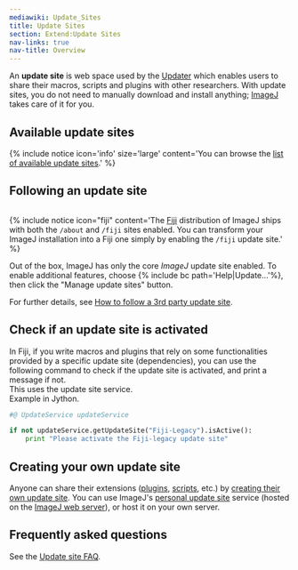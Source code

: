 ```yaml
---
mediawiki: Update_Sites
title: Update Sites
section: Extend:Update Sites
nav-links: true
nav-title: Overview
---
```


An **update site** is web space used by the [Updater](/plugins/updater) which enables users to share their macros, scripts and plugins with other researchers. With update sites, you do not need to manually download and install anything; [ImageJ](/software/imagej) takes care of it for you.

## Available update sites

{% include notice icon='info' size='large' content='You can browse the [list of available update sites](/list-of-update-sites).' %}

## Following an update site

<div style="clear: right; float: right">

{% include notice icon="fiji" content='The [Fiji](/software/fiji) distribution of ImageJ ships with both the `/about` and `/fiji` sites enabled. You can transform your ImageJ installation into a Fiji one simply by enabling the `/fiji` update site.' %}

</div>

Out of the box, ImageJ has only the core *ImageJ* update site enabled. To enable additional features, choose {% include bc path='Help|Update...'%}, then click the "Manage update sites" button.

For further details, see [How to follow a 3rd party update site](/update-sites/following).

## Check if an update site is activated

In Fiji, if you write macros and plugins that rely on some functionalities provided by a specific update site (dependencies), you can use the following command to check if the update site is activated, and print a message if not.  
This uses the update site service.  
Example in Jython.

```python
#@ UpdateService updateService

if not updateService.getUpdateSite("Fiji-Legacy").isActive():
    print "Please activate the Fiji-legacy update site"
```

## Creating your own update site

Anyone can share their extensions ([plugins](/plugins), [scripts](/scripting), etc.) by [creating their own update site](/update-sites/setup). You can use ImageJ's [personal update site](/update-sites/setup#add-your-personal-update-site) service (hosted on the [ImageJ web server](http://sites.imagej.net/)), or host it on your own server.

## Frequently asked questions

See the [Update site FAQ](/update-sites/faq).
